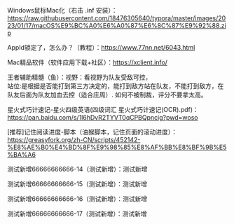 Windows鼠标Mac化（右击 .inf 安装）：https://raw.githubusercontent.com/18476305640/typora/master/images/2023/01/17/macOS%E9%BC%A0%E6%A0%87%E6%8C%87%E9%92%88.zip

AppId锁定了，怎么办？（教程）：https://www.77nn.net/6043.html

Mac精品软件（软件应用下载+社区）：https://xclient.info/

王者辅助精髓（鱼）：视野：看视野为队友受敌可控，<br />站位:是根据是否能打到第三方决定的，能打到敌方站在队友，不能打到敌方，在队友后面为队友加血去控（适合庄周）. 如何不被制裁，评分不要拿太高。

星火式巧计速记-星火四级英语(四级词汇 星火式巧计速记(OCR).pdf)：https://pan.baidu.com/s/1l6hDvR2TYVT0qCPBQpncig?pwd=woso
 
[推荐]记住阅读进度-脚本（油猴脚本，记住页面的滚动进度）：https://greasyfork.org/zh-CN/scripts/452142-%E8%AE%B0%E4%BD%8F%E9%98%85%E8%AF%BB%E8%BF%9B%E5%BA%A6

测试新增66666666666-14（测试新增）：测试新增

测试新增66666666666-15（测试新增）：测试新增

测试新增66666666666-16（测试新增）：测试新增

测试新增66666666666-17（测试新增）：测试新增
